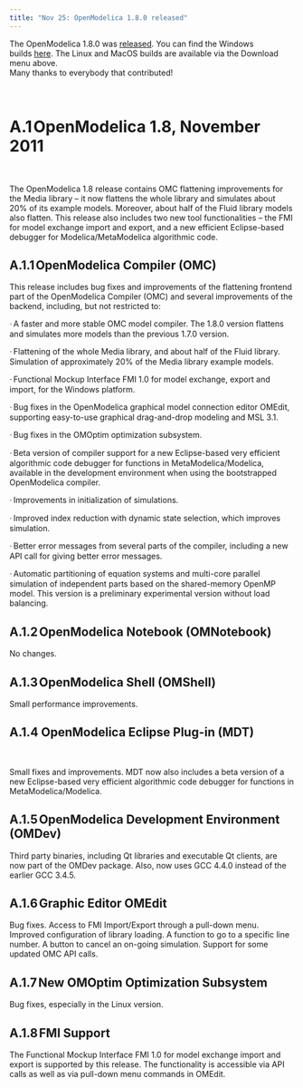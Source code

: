 ```yaml
---
title: "Nov 25: OpenModelica 1.8.0 released"
---
```

The OpenModelica 1.8.0 was&nbsp;[released][163]. You can find the Windows builds&nbsp;[here][163]. The Linux and MacOS builds are available via the Download menu above.  
Many thanks to everybody that contributed!

&nbsp;

# <span lang="SV">A.1<span style="font: 7.0pt 'Times New Roman';"> </span></span><span lang="SV">OpenModelica 1.8, November 2011</span>

&nbsp;

<p class="MsoBodyText">
  The OpenModelica 1.8 release contains OMC flattening improvements for the Media library – it now flattens the whole library and simulates about 20% of its example models. Moreover, about half of the Fluid library models also flatten. This release also includes two new tool functionalities – the FMI for model exchange import and export, and a new efficient Eclipse-based debugger for Modelica/MetaModelica algorithmic code.
</p>

## <span lang="SV">A.1.1<span style="font: 7.0pt 'Times New Roman';"> </span></span><span lang="SV">OpenModelica Compiler (OMC)</span>

<p class="MsoBodyText">
  This release includes bug fixes and improvements of the flattening frontend part of the OpenModelica Compiler (OMC) and several improvements of the backend, including, but not restricted to:
</p>

<p class="BulletItem" style="margin-top: 6.0pt;">
  <span style="font-family: Symbol;">·<span style="font: 7.0pt 'Times New Roman';"> </span></span>A faster and more stable OMC model compiler. The 1.8.0 version flattens and simulates more models than the previous 1.7.0 version.
</p>

<p class="BulletItem" style="margin-top: 2.0pt;">
  <span style="font-family: Symbol;">·<span style="font: 7.0pt 'Times New Roman';"> </span></span> Flattening of the whole Media library, and about half of the Fluid library. Simulation of approximately 20% of the Media library example models.
</p>

<p class="BulletItem" style="margin-top: 2.0pt;">
  <span style="font-family: Symbol;">·<span style="font: 7.0pt 'Times New Roman';"> </span></span>Functional Mockup Interface FMI 1.0 for model exchange, export and import, for the Windows platform.
</p>

<p class="BulletItem" style="margin-top: 2.0pt;">
  <span style="font-family: Symbol;">·<span style="font: 7.0pt 'Times New Roman';"> </span></span>Bug fixes in the OpenModelica graphical model connection editor OMEdit, supporting easy-to-use graphical drag-and-drop modeling and MSL 3.1.
</p>

<p class="BulletItem" style="margin-top: 2.0pt;">
  <span style="font-family: Symbol;">·<span style="font: 7.0pt 'Times New Roman';"> </span></span>Bug fixes in the OMOptim optimization subsystem.
</p>

<p class="BulletItem" style="margin-top: 2.0pt;">
  <span style="font-family: Symbol;">·<span style="font: 7.0pt 'Times New Roman';"> </span></span>Beta version of compiler support for a new Eclipse-based very efficient algorithmic code debugger for functions in MetaModelica/Modelica, available in the development environment when using the bootstrapped OpenModelica compiler.
</p>

<p class="BulletItem" style="margin-top: 2.0pt;">
  <span style="font-family: Symbol;">·<span style="font: 7.0pt 'Times New Roman';"> </span></span>Improvements in initialization of simulations.
</p>

<p class="BulletItem" style="margin-top: 2.0pt;">
  <span style="font-family: Symbol;">·<span style="font: 7.0pt 'Times New Roman';"> </span></span>Improved index reduction with dynamic state selection, which improves simulation.
</p>

<p class="BulletItem" style="margin-top: 2.0pt;">
  <span style="font-family: Symbol;">·<span style="font: 7.0pt 'Times New Roman';"> </span></span>Better error messages from several parts of the compiler, including a new API call for giving better error messages.
</p>

<p class="BulletItem" style="margin-top: 2.0pt;">
  <span style="font-family: Symbol;">·<span style="font: 7.0pt 'Times New Roman';"> </span></span>Automatic partitioning of equation systems and multi-core parallel simulation of independent parts based on the shared-memory OpenMP model. This version is a preliminary experimental version without load balancing.
</p>

## <span lang="SV">A.1.2<span style="font: 7.0pt 'Times New Roman';"> </span></span><span lang="SV">OpenModelica Notebook (OMNotebook)</span>

<p class="MsoBodyText">
  No changes.
</p>

## <span lang="SV">A.1.3<span style="font: 7.0pt 'Times New Roman';"> </span></span><span lang="SV">OpenModelica Shell (OMShell)</span>

<p class="MsoBodyText">
  Small performance improvements.
</p>

## A.1.4 <span style="font: 7.0pt 'Times New Roman';"></span>OpenModelica Eclipse Plug-in (MDT)

<p class="Appendix3">
  &nbsp;
</p>

<p class="MsoBodyText">
  Small fixes and improvements. MDT now also includes a beta version of a new Eclipse-based very efficient algorithmic code debugger for functions in MetaModelica/Modelica.
</p>

## <span lang="SV">A.1.5<span style="font: 7.0pt 'Times New Roman';"> </span></span><span lang="SV">OpenModelica Development Environment (OMDev)</span>

<p class="MsoBodyText">
  Third party binaries, including Qt libraries and executable Qt clients, are now part of the OMDev package. Also, now uses GCC 4.4.0 instead of the earlier GCC 3.4.5.
</p>

## <span lang="SV">A.1.6<span style="font: 7.0pt 'Times New Roman';"> </span></span><span lang="SV">Graphic Editor OMEdit</span>

<p class="MsoBodyText">
  Bug fixes. Access to FMI Import/Export through a pull-down menu. Improved configuration of library loading. A function to go to a specific line number. A button to cancel an on-going simulation. Support for some updated OMC API calls.
</p>

## <span lang="SV">A.1.7<span style="font: 7.0pt 'Times New Roman';"> </span></span><span lang="SV">New OMOptim Optimization Subsystem</span>

<p class="MsoBodyText">
  Bug fixes, especially in the Linux version.
</p>

## <span lang="SV">A.1.8<span style="font: 7.0pt 'Times New Roman';"> </span></span><span lang="SV">FMI Support</span>

<p class="MsoBodyText">
  The Functional Mockup Interface FMI 1.0 for model exchange import and export is supported by this release. The functionality is accessible via API calls as well as via pull-down menu commands in OMEdit.
</p>

&nbsp;

<p class="MsoBodyText">
  &nbsp;
</p>

<p class="MsoBodyText">
  &nbsp;
</p>

 [163]: http://build.openmodelica.org/omc/builds/windows/releases/1.8.0/
